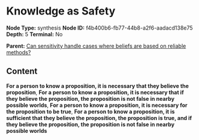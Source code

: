 # Knowledge as Safety

**Node Type:** synthesis
**Node ID:** f4b400b6-fb77-44b8-a2f6-aadacd138e75
**Depth:** 5
**Terminal:** No

**Parent:** [Can sensitivity handle cases where beliefs are based on reliable methods?](can-sensitivity-handle-cases-where-beliefs-are-based-on-reliable-methods-antithesis-56aa6eae-be50-4bab-b3b7-f3317a5fc3ff.md)

## Content

**For a person to know a proposition, it is necessary that they believe the proposition**, **For a person to know a proposition, it is necessary that if they believe the proposition, the proposition is not false in nearby possible worlds**, **For a person to know a proposition, it is necessary for the proposition to be true**, **For a person to know a proposition, it is sufficient that they believe the proposition, the proposition is true, and if they believe the proposition, the proposition is not false in nearby possible worlds**
